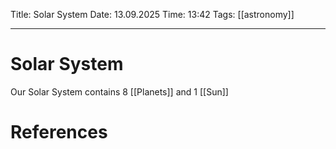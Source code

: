 Title: Solar System
Date: 13.09.2025
Time: 13:42
Tags: [[astronomy]] 

---
# Solar System

Our Solar System contains 8 [[Planets]] and 1 [[Sun]]

# References